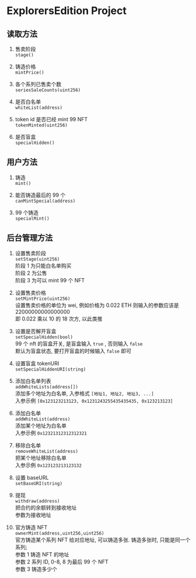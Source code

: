 # ExplorersEdition Project

<!-- https://arbiscan.io/address/0x3733c99fcfcb6be3d92873fab0b8f9897b07fb29 -->

## 读取方法

1. 售卖阶段  
   `stage()`

2. 铸造价格  
   `mintPrice()`

3. 各个系列已售卖个数  
   `seriesSaleCounts(uint256)`

4. 是否白名单  
   `whiteList(address)`

5. token id 是否已经 mint 99 NFT  
   `tokenMinted(uint256)`

6. 是否盲盒  
   `specialHidden()`

## 用户方法

1. 铸造  
   `mint()`

2. 能否铸造最后的 99 个  
   `canMintSpecial(address)`

3. 99 个铸造  
   `specialMint()`

## 后台管理方法

1. 设置售卖阶段  
    `setStage(uint256)`  
   阶段 1 为只能白名单购买  
   阶段 2 为公售  
   阶段 3 为可以 mint 99 个 NFT

2. 设置售卖价格  
   `setMintPrice(uint256)`  
   设置售卖价格的单位为 wei, 例如价格为 0.022 ETH 则输入的参数应该是 22000000000000000  
   即 0.022 乘以 10 的 18 次方, 以此类推

3. 设置是否解开盲盒  
   `setSpecialHidden(bool)`  
   99 个 nft 的盲盒开关, 是盲盒输入 `true` , 否则输入 `false`  
   默认为盲盒状态, 要打开盲盒的时候输入 `false` 即可

4. 设置盲盒 tokenURI  
   `setSpecialHiddenURI(string)`

5. 添加白名单列表  
   `addWhiteLists(address[])`  
   添加多个地址为白名单, 入参格式 `[地址1, 地址2, 地址3, ...]`  
   入参示例 `[0x123123213123, 0x1231243255435435435, 0x123213123]`

6. 添加白名单  
   `addWhiteList(address)`  
   添加某个地址为白名单  
   入参示例 `0x12321312312312321`

7. 移除白名单  
   `removeWhiteList(address)`  
   把某个地址移除白名单  
   入参示例 `0x123123213123132`

8. 设置 baseURL  
   `setBaseURI(string)`

9. 提现  
   `withdraw(address)`  
   把合约的余额转到接收地址  
   参数为接收地址

10. 官方铸造 NFT  
    `ownerMint(address,uint256,uint256)`  
    官方铸造某个系列 NFT 给对应地址, 可以铸造多张. 铸造多张时, 只能是同一个系列;  
    参数 1 铸造 NFT 的地址  
    参数 2 系列 ID, 0-8, 8 为最后 99 个 NFT  
    参数 3 铸造多少个
